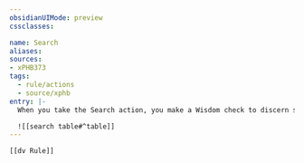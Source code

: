 ```yaml
---
obsidianUIMode: preview
cssclasses:

name: Search
aliases:
sources:
- xPHB373
tags:
  - rule/actions
  - source/xphb
entry: |-
  When you take the Search action, you make a Wisdom check to discern something that isn't obvious. The Search table suggests which skills are applicable when you take this action, depending on what you're trying to detect.

  ![[search table#^table]]
---
```


```meta-bind-embed
[[dv Rule]]
```